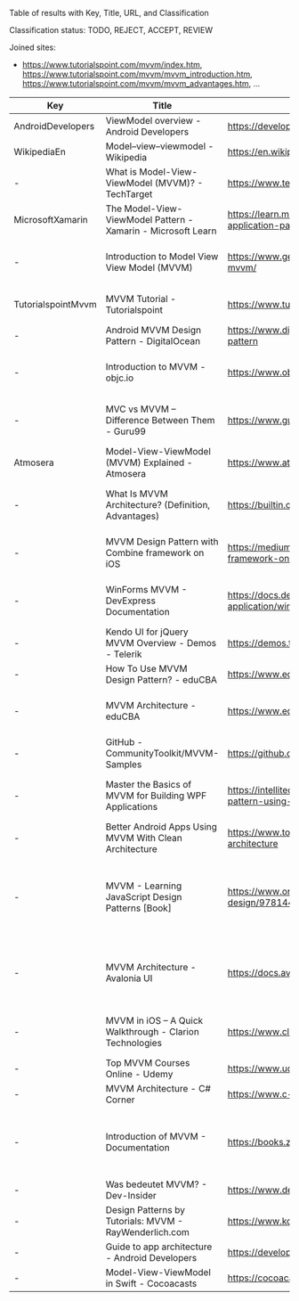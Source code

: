 Table of results with Key, Title, URL, and Classification

Classification status: TODO, REJECT, ACCEPT, REVIEW

Joined sites:

* https://www.tutorialspoint.com/mvvm/index.htm, https://www.tutorialspoint.com/mvvm/mvvm_introduction.htm, https://www.tutorialspoint.com/mvvm/mvvm_advantages.htm, ...

| Key                | Title                                                        | URL                                                                                                                      | Classification | Reason                                                                        |
|--------------------|--------------------------------------------------------------|--------------------------------------------------------------------------------------------------------------------------|----------------|-------------------------------------------------------------------------------|
| AndroidDevelopers  | ViewModel overview - Android Developers                      | https://developer.android.com/topic/libraries/architecture/viewmodel                                                     | ACCEPT         | Android                                                                       |
| WikipediaEn        | Model–view–viewmodel - Wikipedia                             | https://en.wikipedia.org/wiki/Model%E2%80%93view%E2%80%93viewmodel                                                       | ACCEPT         | Extended Definition, ...                                                      |
| -                  | What is Model-View-ViewModel (MVVM)? - TechTarget            | https://www.techtarget.com/whatis/definition/Model-View-ViewModel                                                        | REJECT         | Standard Definition                                                           |
| MicrosoftXamarin   | The Model-View-ViewModel Pattern - Xamarin - Microsoft Learn | https://learn.microsoft.com/en-us/xamarin/xamarin-forms/enterprise-application-patterns/mvvm                             | ACCEPT         | Extended Definition, Benefits, ...                                            |
| -                  | Introduction to Model View View Model (MVVM)                 | https://www.geeksforgeeks.org/introduction-to-model-view-view-model-mvvm/                                                | REJECT         | Standard Definition, Standard Tradeoffs                                       |
| TutorialspointMvvm | MVVM Tutorial - Tutorialspoint                               | https://www.tutorialspoint.com/mvvm/index.htm                                                                            | ACCEPT         | Extended Definition, SoC, ...                                                 |
| -                  | Android MVVM Design Pattern - DigitalOcean                   | https://www.digitalocean.com/community/tutorials/android-mvvm-design-pattern                                             | REJECT         | Standard Definition                                                           |
| -                  | Introduction to MVVM - objc.io                               | https://www.objc.io/issues/13-architecture/mvvm/                                                                         | REJECT         | Standard Definition, Standard Tradeoffs                                       |
| -                  | MVC vs MVVM – Difference Between Them - Guru99               | https://www.guru99.com/mvc-vs-mvvm.html                                                                                  | REJECT         | Standard Definition, Standard Tradeoffs                                       |
| Atmosera           | Model-View-ViewModel (MVVM) Explained - Atmosera             | https://www.atmosera.com/blog/model-view-viewmodel-mvvm-explained/                                                       | ACCEPT         | Extended Definition                                                           |
| -                  | What Is MVVM Architecture? (Definition, Advantages)          | https://builtin.com/software-engineering-perspectives/mvvm-architecture                                                  | REJECT         | Standard Definition, Standard Tradeoffs                                       |
| -                  | MVVM Design Pattern with Combine framework on iOS            | https://medium.com/@mshcheglov/mvvm-design-pattern-with-combine-framework-on-ios-5ff911011b0b                            | REJECT         | Standard Definition, Standard Tradeoffs                                       |
| -                  | WinForms MVVM - DevExpress Documentation                     | https://docs.devexpress.com/WindowsForms/113955/build-an-application/winforms-mvvm                                       | REJECT         | Standard Definition, Standard Tradeoffs                                       |
| -                  | Kendo UI for jQuery MVVM Overview - Demos - Telerik          | https://demos.telerik.com/kendo-ui/mvvm/index                                                                            | REJECT         | Standard Definition                                                           |
| -                  | How To Use MVVM Design Pattern? - eduCBA                     | https://www.educba.com/mvvm-design-pattern/                                                                              | REJECT         | Standard Definition                                                           |
| -                  | MVVM Architecture - eduCBA                                   | https://www.educba.com/mvvm-architecture/                                                                                | REJECT         | Standard Definition, Slightly Extended                                        |
| -                  | GitHub - CommunityToolkit/MVVM-Samples                       | https://github.com/CommunityToolkit/MVVM-Samples                                                                         | REJECT         | No Definitions                                                                |
| -                  | Master the Basics of MVVM for Building WPF Applications      | https://intellitect.com/blog/getting-started-model-view-viewmodel-mvvm-pattern-using-windows-presentation-framework-wpf/ | ACCEPT         | Extended Definition (1-1 vs. n-n relationship)                                |
| -                  | Better Android Apps Using MVVM With Clean Architecture       | https://www.toptal.com/android/android-apps-mvvm-with-clean-architecture                                                 | ACCEPT         | Extended Tradeoffs                                                            |
| -                  | MVVM - Learning JavaScript Design Patterns [Book]            | https://www.oreilly.com/library/view/learning-javascript-design/9781449334840/ch10s06.html                               | REVIEW         | Interesting KnockoutJS based definition, but no clear extended def./tradeoffs |
| -                  | MVVM Architecture - Avalonia UI                              | https://docs.avaloniaui.net/guides/basics/mvvm                                                                           | ACCEPT         | Extended Definition (independent of the View-Layer aka. UI Framework)         |
| -                  | MVVM in iOS – A Quick Walkthrough - Clarion Technologies     | https://www.clariontech.com/blog/mvvm-in-ios-a-quick-walkthrough                                                         | ACCEPT         | Extended Definition, Extended Tradeoffs                                       |
| -                  | Top MVVM Courses Online - Udemy                              | https://www.udemy.com/topic/mvvm/                                                                                        | REJECT         | Only course overview                                                          |
| -                  | MVVM Architecture - C# Corner                                | https://www.c-sharpcorner.com/article/mvvm-architecture/                                                                 | REJECT         | Standard Definition                                                           |
| -                  | Introduction of MVVM - Documentation                         | https://books.zkoss.org/zk-mvvm-book/8.0/introduction_of_mvvm.html                                                       | ACCEPT         | Definition includes View abstraction and UI component independence            |
| -                  | Was bedeutet MVVM? - Dev-Insider                             | https://www.dev-insider.de/was-bedeutet-mvvm-a-1103448/                                                                  | ACCEPT         | Extended Tradeoffs                                                            |
| -                  | Design Patterns by Tutorials: MVVM - RayWenderlich.com       | https://www.kodeco.com/34-design-patterns-by-tutorials-mvvm                                                              | REJECT         | Standard Definition                                                           |
| -                  | Guide to app architecture - Android Developers               | https://developer.android.com/topic/architecture                                                                         | REJECT         | No real Definition                                                            |
|-|Model-View-ViewModel in Swift - Cocoacasts|https://cocoacasts.com/model-view-viewmodel-in-swift| ACCEPT         | Alternative Definition                                                        |

